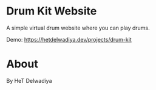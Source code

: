 # Drum Kit Website
 A simple virtual drum website where you can play drums.

Demo: https://hetdelwadiya.dev/projects/drum-kit
 
# About
 By HeT Delwadiya
